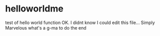 # helloworldme
test of hello world function
OK. I didnt know I could edit this file...
Simply Marvelous
what's a g-ma to do
the end
